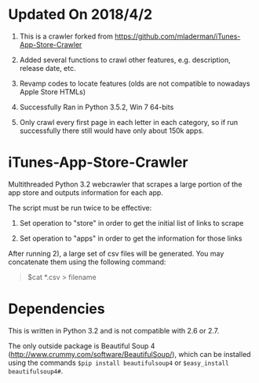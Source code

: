 Updated On 2018/4/2
========================
1. This is a crawler forked from https://github.com/mladerman/iTunes-App-Store-Crawler

2. Added several functions to crawl other features, e.g. description, release date, etc.

3. Revamp codes to locate features (olds are not compatible to nowadays Apple Store HTMLs)

4. Successfully Ran in Python 3.5.2, Win 7 64-bits

5. Only crawl every first page in each letter in each category, so if run successfully there still would have only about 150k apps.

iTunes-App-Store-Crawler
========================

Multithreaded Python 3.2 webcrawler that scrapes a large portion of the app store and outputs information for each app.

The script must be run twice to be effective:

1) Set operation to "store" in order to get the initial list of links to scrape

2) Set operation to "apps" in order to get the information for those links

After running 2), a large set of csv files will be generated. You may concatenate them using the following command:

>$cat *.csv > filename

Dependencies
========================
This is written in Python 3.2 and is not compatible with 2.6 or 2.7.

The only outside package is Beautiful Soup 4 (http://www.crummy.com/software/BeautifulSoup/), which can be installed using the commands `$pip install beautifulsoup4` or `$easy_install beautifulsoup4#`.

